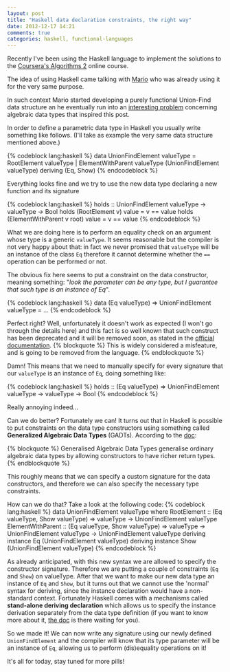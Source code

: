 ```yaml
---
layout: post
title: "Haskell data declaration constraints, the right way"
date: 2012-12-17 14:21
comments: true
categories: haskell, functional-languages
---
```


Recently I've been using the Haskell language to implement the solutions to the [Coursera's Algorithms 2](https://class.coursera.org/algo2-2012-001/class/index) online course.

The idea of using Haskell came talking with [Mario](http://blog.mariosangiorgio.com/) who was already using it for the very same purpose.

In such context Mario started developing a purely functional Union-Find data structure an he eventually run into an [interesting problem](http://blog.mariosangiorgio.com/2012/12/17/let-the-type-inferencer-work-for-you/) concerning algebraic data types that inspired this post.

<!-- more -->

In order to define a parametric data type in Haskell you usually write something like follows. (I'll take as example the very same data structure mentioned above.)

{% codeblock lang:haskell %}
data UnionFindElement valueType =
  RootElement valueType |
  ElementWithParent valueType (UnionFindElement valueType)
  deriving (Eq, Show)
{% endcodeblock %}

Everything looks fine and we try to use the new data type declaring a new function and its signature

{% codeblock lang:haskell %}
holds :: UnionFindElement valueType -> valueType -> Bool
holds (RootElement v) value = v == value
holds (ElementWithParent v root) value = v == value
{% endcodeblock %}

What we are doing here is to perform an equality check on an argument whose type is a generic `valueType`. It seems reasonable but the compiler is not very happy about that: in fact we never promised that `valueType` will be an instance of the class `Eq` therefore it cannot determine whether the `==` operation can be performed or not.

The obvious fix here seems to put a constraint on the data constructor, meaning something: "*look the parameter can be any type, but I guarantee that such type is an instance of Eq*".

{% codeblock lang:haskell %}
data (Eq valueType) => UnionFindElement valueType = ...
{% endcodeblock %}

Perfect right? Well, unfortunately it doesn't work as expected (I won't go through the details here) and this fact is so well known that such construct has been deprecated and it will be removed soon, as stated in the [official documentation](http://www.haskell.org/ghc/docs/latest/html/users_guide/data-type-extensions.html).
{% blockquote %}
This is widely considered a misfeature, and is going to be removed from the language.
{% endblockquote %}

Damn! This means that we need to manually specify for every signature that our `valueType` is an instance of `Eq`, doing something like:

{% codeblock lang:haskell %}
holds :: (Eq valueType) => UnionFindElement valueType -> valueType -> Bool
{% endcodeblock %}

Really annoying indeed...

Can we do better? Fortunately we can! It turns out that in Haskell is possible to put constraints on the data type constructors using something called **Generalized Algebraic Data Types** (GADTs). According to the [doc](http://www.haskell.org/ghc/docs/latest/html/users_guide/data-type-extensions.html#gadt):

{% blockquote %}
Generalised Algebraic Data Types generalise ordinary algebraic data types by allowing constructors to have richer return types.
{% endblockquote %}

This roughly means that we can specify a custom signature for the data constructors, and therefore we can also specify the necessary type constraints.

How can we do that? Take a look at the following code:
{% codeblock lang:haskell %}
data UnionFindElement valueType where
  	RootElement 	  :: (Eq valueType, Show valueType) => valueType -> UnionFindElement valueType
  	ElementWithParent :: (Eq valueType, Show valueType) => valueType -> UnionFindElement valueType -> UnionFindElement valueType
deriving instance Eq (UnionFindElement valueType)
deriving instance Show (UnionFindElement valueType)
{% endcodeblock %}

As already anticipated, with this new syntax we are allowed to specify the constructor signature. Therefore we are putting a couple of constraints (`Eq` and `Show`) on valueType. After that we want to make our new data type an instance of `Eq` and `Show`, but it turns out that we cannot use the 'normal' syntax for deriving, since the instance declaration would have a non-standard context. Fortunately Haskell comes with a mechanisms called **stand-alone deriving declaration** which allows us to specify the instance derivation separately from the data type definition (if you want to know more about it, [the doc](http://www.haskell.org/ghc/docs/6.12.2/html/users_guide/deriving.html) is there waiting for you).

So we made it! We can now write any signature using our newly defined `UnionFindElement` and the compiler will know that its type parameter will be an instance of `Eq`, allowing us to perform (dis)equality operations on it!

It's all for today,
stay tuned for more pills!